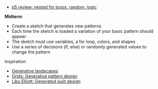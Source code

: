 - [p5 review: nested for loops, random, logic](https://owenroberts.github.io/mmp210/week8/index.html)

**Midterm**
- Create a sketch that generates new patterns
- Each time the sketch is loaded a variation of your basic pattern should appear
- The sketch must use variables, a for loop, colors, and shapes
- Use a series of decisions (if, else) or randomly generated values to change the pattern

Inspiration
- [Generative landscapes](https://generativelandscapes.wordpress.com/2014/08/15/complex-pattern-from-simple-arcs-example-3-6/)
- [Grids: Generative pattern design](http://nicholas-taylor.com/Grids)
- [Libs Elliott: Generated quilt design](http://themakersnation.com/maker-spotlight-libs-elliott/)

